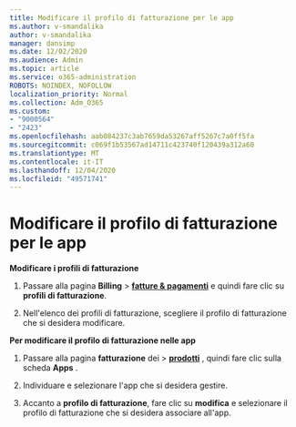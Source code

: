 ```yaml
---
title: Modificare il profilo di fatturazione per le app
ms.author: v-smandalika
author: v-smandalika
manager: dansimp
ms.date: 12/02/2020
ms.audience: Admin
ms.topic: article
ms.service: o365-administration
ROBOTS: NOINDEX, NOFOLLOW
localization_priority: Normal
ms.collection: Adm_O365
ms.custom:
- "9000564"
- "2423"
ms.openlocfilehash: aab084237c3ab7659da53267aff5267c7a0ff5fa
ms.sourcegitcommit: c069f1b53567ad14711c423740f120439a312a60
ms.translationtype: MT
ms.contentlocale: it-IT
ms.lasthandoff: 12/04/2020
ms.locfileid: "49571741"
---
```

# <a name="edit-billing-profile-for-apps"></a>Modificare il profilo di fatturazione per le app

**Modificare i profili di fatturazione**

1. Passare alla pagina **Billing**  >  **[fatture & pagamenti](https://go.microsoft.com/fwlink/p/?linkid=848039)** e quindi fare clic su **profili di fatturazione**.

2. Nell'elenco dei profili di fatturazione, scegliere il profilo di fatturazione che si desidera modificare.

**Per modificare il profilo di fatturazione nelle app**

1. Passare alla pagina **fatturazione** dei  >  **[prodotti](https://go.microsoft.com/fwlink/p/?linkid=842054)** , quindi fare clic sulla scheda **Apps** .

2. Individuare e selezionare l'app che si desidera gestire.  

3. Accanto a **profilo di fatturazione**, fare clic su **modifica** e selezionare il profilo di fatturazione che si desidera associare all'app.